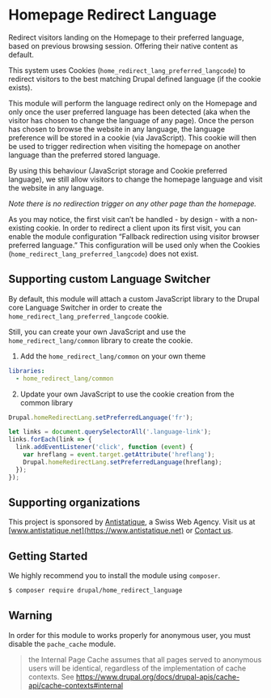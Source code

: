 # Homepage Redirect Language

Redirect visitors landing on the Homepage to their preferred language, based on previous browsing session.
Offering their native content as default.

This system uses Cookies (`home_redirect_lang_preferred_langcode`) to redirect visitors to the best matching Drupal
defined language (if the cookie exists).

This module will perform the language redirect only on the Homepage and only once the user preferred language has been
detected (aka when the visitor has chosen to change the language of any page).
Once the person has chosen to browse the website in any language, the language preference will be stored in a cookie
(via JavaScript).
This cookie will then be used to trigger redirection when visiting the homepage on another language than the preferred
stored language.

By using this behaviour (JavaScript storage and Cookie preferred language), we still allow visitors to change the
homepage language and visit the website in any language.

_Note there is no redirection trigger on any other page than the homepage._

As you may notice, the first visit can’t be handled - by design - with a non-existing cookie. In order to redirect a
client upon its first visit, you can enable the module configuration “Fallback redirection using visitor browser
preferred language.” This configuration will be used only when the Cookies (`home_redirect_lang_preferred_langcode`) does not exist.

## Supporting custom Language Switcher

By default, this module will attach a custom JavaScript library to the Drupal core Language Switcher in order to
create the `home_redirect_lang_preferred_langcode` cookie.

Still, you can create your own JavaScript and use the `home_redirect_lang/common` library to create the cookie.

1. Add the `home_redirect_lang/common` on your own theme

```yaml
libraries:
  - home_redirect_lang/common
```

2. Update your own JavaScript to use the cookie creation from the common library

```javascript
Drupal.homeRedirectLang.setPreferredLanguage('fr');
```

```javascript
let links = document.querySelectorAll('.language-link');
links.forEach(link => {
  link.addEventListener('click', function (event) {
    var hreflang = event.target.getAttribute('hreflang');
    Drupal.homeRedirectLang.setPreferredLanguage(hreflang);
  });
});
```

## Supporting organizations

This project is sponsored by [Antistatique](https://www.antistatique.net), a Swiss Web Agency.
Visit us at [www.antistatique.net](https://www.antistatique.net) or
[Contact us](mailto:info@antistatique.net).

## Getting Started

We highly recommend you to install the module using `composer`.

```bash
$ composer require drupal/home_redirect_language
```

## Warning

In order for this module to works properly for anonymous user, you must disable the `pache_cache` module.

> the Internal Page Cache assumes that all pages served to anonymous users will
> be identical, regardless of the implementation of cache contexts.
See https://www.drupal.org/docs/drupal-apis/cache-api/cache-contexts#internal
